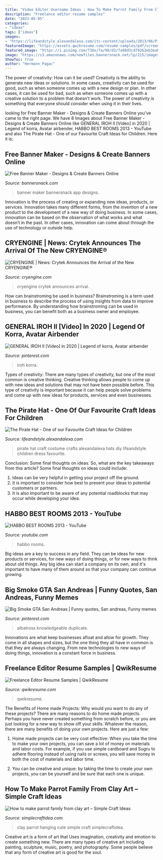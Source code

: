 ```yaml
---
title: "Video Editor Username Ideas : How To Make Parrot Family From Clay Art – Simple Craft Ideas"
description: "Freelance editor resume samples"
date: "2023-05-05"
categories:
- "ideas"
tags: ["ideas"]
images:
- "https://lifeandstyle.alexandalexa.com/itc-content/uploads/2013/06/Pirate-costume-portrait.jpg"
featuredImage: "https://assets.qwikresume.com/resume-samples/pdf/screenshots/freelance-editor-1587116500-pdf.jpg"
featured_image: "https://i.pinimg.com/736x/7a/98/d3/7a98d3cd79262eb3eabbea1aa166fb7f--san-andreas-smoke.jpg"
image: "https://s3.amazonaws.com/newfiles.bannersnack.net/lp/215/images/banner-maker-app.png"
ShowToc: true
author: "Hermann Pagac"
---
```



The power of creativity: How can it be used?
Creativity is the ability to generate new ideas or solutions. In some cases, creativity can be used for good, such as when someone comes up with a new design or plan. In other cases, it can be used for bad, such as when someone comes up with a creative solution to a problem that doesn't work. The power of creativity is something that everyone should consider when using it in their lives.

	

		
looking for Free Banner Maker - Designs &amp; Create Banners Online you've came to the right page. We have 8 Images about Free Banner Maker - Designs &amp; Create Banners Online like GENERAL IROH II [Video] in 2020 | Legend of korra, Avatar airbender, HABBO BEST ROOMS 2013 - YouTube and also The Pirate Hat - One of our Favourite Craft Ideas for Children. Here it is:
		
    
## Free Banner Maker - Designs &amp; Create Banners Online

<img loading=lazy src="https://s3.amazonaws.com/newfiles.bannersnack.net/lp/215/images/banner-maker-app.png" onerror="this.onerror=null;this.src='https://tse3.mm.bing.net/th?id=OIP.27ss0737qTicw7hudUTcpAHaD4&amp;pid=15.1';" alt="Free Banner Maker - Designs &amp; Create Banners Online">

_Source: bannersnack.com_

>banner maker bannersnack app designs. 

	

Innovation is the process of creating or expanding new ideas, products, or services. Innovation takes many different forms, from the invention of a new product to the development of a new way of doing business. In some cases, innovation can be based on the observation of what works and what doesn’t in the past. In other cases, innovation can come about through the use of technology or outside help.

    
## CRYENGINE | News: Crytek Announces The Arrival Of The New CRYENGINE®

<img loading=lazy src="https://www.cryengine.com/files/news/968/cam7.jpg" onerror="this.onerror=null;this.src='https://tse4.mm.bing.net/th?id=OIP.plshJ4mGNO760vdYHuJMVQHaEK&amp;pid=15.1';" alt="CRYENGINE | News: Crytek Announces the Arrival of the New CRYENGINE®">

_Source: cryengine.com_

>cryengine crytek announces arrival. 

	

How can brainstroming be used in business?
Brainstroming is a term used in business to describe the process of using insights from data to improve performance. By understanding how brainstroming can be used in business, you can benefit both as a business owner and employee.

    
## GENERAL IROH II [Video] In 2020 | Legend Of Korra, Avatar Airbender

<img loading=lazy src="https://i.pinimg.com/736x/11/1a/03/111a0328286d6d7f8070d886f335b05d.jpg" onerror="this.onerror=null;this.src='https://tse1.mm.bing.net/th?id=OIP.WjQ2xE0Djd0gz61YJIGcjwHaNK&amp;pid=15.1';" alt="GENERAL IROH II [Video] in 2020 | Legend of korra, Avatar airbender">

_Source: pinterest.com_

>iroh korra. 

	

Types of creativity:
There are many types of creativity, but one of the most common is creative thinking. Creative thinking allows people to come up with new ideas and solutions that may not have been possible before. This type of creativity is important because it can help people solve problems and come up with new ideas for products, services and even businesses.

    
## The Pirate Hat - One Of Our Favourite Craft Ideas For Children

<img loading=lazy src="https://lifeandstyle.alexandalexa.com/itc-content/uploads/2013/06/Pirate-costume-portrait.jpg" onerror="this.onerror=null;this.src='https://tse4.mm.bing.net/th?id=OIP.XafN27tUwu1rDQc84Wr-egHaJ3&amp;pid=15.1';" alt="The Pirate Hat - One of our Favourite Craft Ideas for Children">

_Source: lifeandstyle.alexandalexa.com_

>pirate hat craft costume crafts alexandalexa hats diy lifeandstyle children dress favourite. 

	

Conclusion: Some final thoughts on ideas.
So, what are the key takeaways from this article?
Some final thoughts on ideas could include:
1. Ideas can be very helpful in getting your project off the ground.
2. It is important to consider how best to present your ideas to potential customers or partners.
3. It is also important to be aware of any potential roadblocks that may occur while developing your idea.

    
## HABBO BEST ROOMS 2013 - YouTube

<img loading=lazy src="https://i.ytimg.com/vi/e65_WUpEC-o/maxresdefault.jpg" onerror="this.onerror=null;this.src='https://tse2.mm.bing.net/th?id=OIP.5aCi4LIHNFcsYXw22kbzSQHaEK&amp;pid=15.1';" alt="HABBO BEST ROOMS 2013 - YouTube">

_Source: youtube.com_

>habbo rooms. 

	

Big ideas are a key to success in any field. They can be ideas for new products or services, for new ways of doing things, or for new ways to think about old things. Any big idea can start a company on its own, and it's important to have many of them around so that your company can continue growing.

    
## Big Smoke GTA San Andreas | Funny Quotes, San Andreas, Funny Memes

<img loading=lazy src="https://i.pinimg.com/736x/7a/98/d3/7a98d3cd79262eb3eabbea1aa166fb7f--san-andreas-smoke.jpg" onerror="this.onerror=null;this.src='https://tse3.mm.bing.net/th?id=OIP._3QvFP_qyThbeb3T1LHzlAHaE4&amp;pid=15.1';" alt="Big Smoke GTA San Andreas | Funny quotes, San andreas, Funny memes">

_Source: pinterest.com_

>albatross knowledgeable duplicate. 

	

Innovations are what keep businesses afloat and allow for growth. They come in all shapes and sizes, but the one thing they all have in common is that they are always changing. From new technologies to new ways of doing things, innovation is a constant force in business.

    
## Freelance Editor Resume Samples | QwikResume

<img loading=lazy src="https://assets.qwikresume.com/resume-samples/pdf/screenshots/freelance-editor-1587116500-pdf.jpg" onerror="this.onerror=null;this.src='https://tse3.mm.bing.net/th?id=OIP._Y6N3s5r7ZgbVs6soEaLPwHaKe&amp;pid=15.1';" alt="Freelance Editor Resume Samples | QwikResume">

_Source: qwikresume.com_

>qwikresume. 

	

The Benefits of Home made Projects: Why would you want to do any of these projects?
There are many reasons to do home made projects. Perhaps you have never created something from scratch before, or you are just looking for a new way to show off your skills. Whatever the reason, there are many benefits of doing your own projects. Here are just a few: 
1. Home made projects can be very cost effective: When you take the time to make your own projects, you can save a lot of money on materials and labor costs. For example, if you use simple cardboard and Sugru to adhere flooring instead of using nails or screws, you will save money in both the cost of materials and labor time. 

2. You can be creative and unique: by taking the time to create your own projects, you can be yourself and be sure that each one is unique.

    
## How To Make Parrot Family From Clay Art – Simple Craft Ideas

<img loading=lazy src="https://simplecraftidea.com/wp-content/uploads/2017/08/3-3.jpg" onerror="this.onerror=null;this.src='https://tse3.mm.bing.net/th?id=OIP.Jy0tbSZxE1x2_hPsa6gDOAHaJ4&amp;pid=15.1';" alt="How to make parrot family from clay art – Simple Craft Ideas">

_Source: simplecraftidea.com_

>clay parrot hanging cute simple craft simplecraftidea. 

	

Creative art is a form of art that Uses imagination, creativity and emotion to create something new. There are many types of creative art including painting, sculpture, music, poetry, and photography. Some people believe that any form of creative art is good for the soul.

